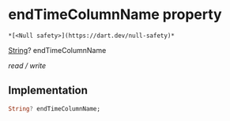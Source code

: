 


# endTimeColumnName property




    *[<Null safety>](https://dart.dev/null-safety)*


[String](https://api.flutter.dev/flutter/dart-core/String-class.html)? endTimeColumnName
  
_read / write_






## Implementation

```dart
String? endTimeColumnName;


```







